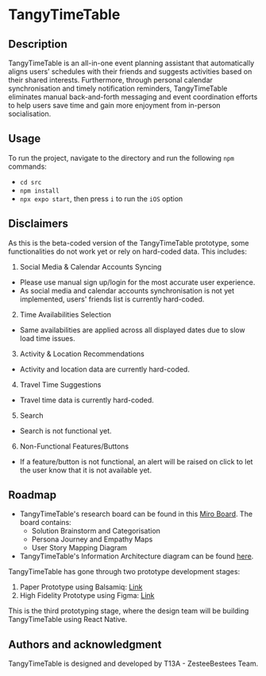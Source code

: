 # TangyTimeTable

## Description
TangyTimeTable is an all-in-one event planning assistant that automatically aligns users’ schedules with their friends and suggests activities based on their shared interests. Furthermore, through personal calendar synchronisation and timely notification reminders, TangyTimeTable eliminates manual back-and-forth messaging and event coordination efforts to help users save time and gain more enjoyment from in-person socialisation.

## Usage
To run the project, navigate to the directory and run the following `npm` commands:
- `cd src`
- `npm install`
- `npx expo start`, then press `i` to run the `iOS` option

## Disclaimers
As this is the beta-coded version of the TangyTimeTable prototype, some functionalities do not work yet or rely on hard-coded data. This includes:
1. Social Media & Calendar Accounts Syncing
  - Please use manual sign up/login for the most accurate user experience.
  - As social media and calendar accounts synchronisation is not yet implemented, users' friends list is currently hard-coded.
2. Time Availabilities Selection
  - Same availabilities are applied across all displayed dates due to slow load time issues.
3. Activity & Location Recommendations
  - Activity and location data are currently hard-coded.
4. Travel Time Suggestions
  - Travel time data is currently hard-coded.
5. Search
  - Search is not functional yet.
6. Non-Functional Features/Buttons
  - If a feature/button is not functional, an alert will be raised on click to let the user know that it is not available yet.

## Roadmap
- TangyTimeTable's research board can be found in this [Miro Board](https://miro.com/app/board/uXjVMhHMptI=/?share_link_id=646779823933). The board contains:
  - Solution Brainstorm and Categorisation
  - Persona Journey and Empathy Maps
  - User Story Mapping Diagram
- TangyTimeTable's Information Architecture diagram can be found [here](https://miro.com/app/board/uXjVNeIKz_E=/?share_link_id=431567442464).

TangyTimeTable has gone through two prototype development stages:
1. Paper Prototype using Balsamiq: [Link](https://balsamiq.cloud/sti0r6/pnyd8ff)
2. High Fidelity Prototype using Figma: [Link](https://www.figma.com/file/I7GMziARoK8euZ8TZevWRK/TangyTimeTable---HiFi-Prototype---Week-7-Deliverable---COMP4511?type=design&node-id=0%3A1&mode=design&t=885dPEtNUmxg2T4Q-1)

This is the third prototyping stage, where the design team will be building TangyTimeTable using React Native.

## Authors and acknowledgment
TangyTimeTable is designed and developed by T13A - ZesteeBestees Team.
